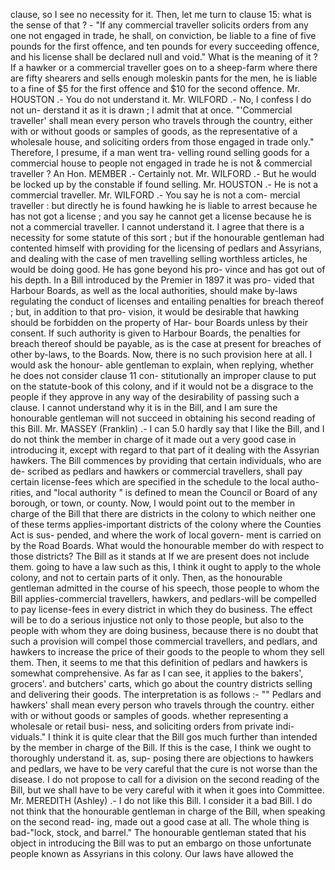 clause, so I see no necessity for it. Then, let me turn to clause 15: what is the sense of that ? - "If any commercial traveller solicits orders from any one not engaged in trade, he shall, on conviction, be liable to a fine of five pounds for the first offence, and ten pounds for every succeeding offence, and his license shall be declared null and void." What is the meaning of it ? If a hawker or a commercial traveller goes on to a sheep-farm where there are fifty shearers and sells enough moleskin pants for the men, he is liable to a fine of $5 for the first offence and $10 for the second offence. Mr. HOUSTON .- You do not understand it. Mr. WILFORD .- No, I confess I do not un- derstand it as it is drawn ; I admit that at once. "'Commercial traveller' shall mean every person who travels through the country, either with or without goods or samples of goods, as the representative of a wholesale house, and soliciting orders from those engaged in trade only." Therefore, I presume, if a man went tra- velling round selling goods for a commercial house to people not engaged in trade he is not & commercial traveller ? An Hon. MEMBER .- Certainly not. Mr. WILFORD .- But he would be locked up by the constable if found selling. Mr. HOUSTON .- He is not a commercial traveller. Mr. WILFORD .- You say he is not a com- mercial traveller : but directly he is found hawking he is liable to arrest because he has not got a license ; and you say he cannot get a license because he is not a commercial traveller. I cannot understand it. I agree that there is a necessity for some statute of this sort ; but if the honourable gentleman had contented himself with providing for the licensing of pedlars and Assyrians, and dealing with the case of men travelling selling worthless articles, he would be doing good. He has gone beyond his pro- vince and has got out of his depth. In a Bill introduced by the Premier in 1897 it was pro- vided that Harbour Boards, as well as the local authorities, should make by-laws regulating the conduct of licenses and entailing penalties for breach thereof ; but, in addition to that pro- vision, it would be desirable that hawking should be forbidden on the property of Har- bour Boards unless by their consent. If such authority is given to Harbour Boards, the penalties for breach thereof should be payable, as is the case at present for breaches of other by-laws, to the Boards. Now, there is no such provision here at all. I would ask the honour- able gentleman to explain, when replying, whether he does not consider clause 11 con- stitutionally an improper clause to put on the statute-book of this colony, and if it would not be a disgrace to the people if they approve in any way of the desirability of passing such a clause. I cannot understand why it is in the Bill, and I am sure the honourable gentleman will not succeed in obtaining his second reading of this Bill. Mr. MASSEY (Franklin) .- I can 5.0 hardly say that I like the Bill, and I do not think the member in charge of it made out a very good case in introducing it, except with regard to that part of it dealing with the Assyrian hawkers. The Bill commences by providing that certain individuals, who are de- scribed as pedlars and hawkers or commercial travellers, shall pay certain license-fees which are specified in the schedule to the local autho- rities, and "local authority " is defined to mean the Council or Board of any borough, or town, or county. Now, I would point out to the member in charge of the Bill that there are districts in the colony to which neither one of these terms applies-important districts of the colony where the Counties Act is sus- pended, and where the work of local govern- ment is carried on by the Road Boards. What would the honourable member do with respect to those districts? The Bill as it stands at If we are present does not include them. going to have a law such as this, I think it ought to apply to the whole colony, and not to certain parts of it only. Then, as the honourable gentleman admitted in the course of his speech, those people to whom the Bill applies-commercial travellers, hawkers, and pedlars-will be compelled to pay license-fees in every district in which they do business. The effect will be to do a serious injustice not only to those people, but also to the people with whom they are doing business, because there is no doubt that such a provision will compel those commercial travellers, and pedlars, and hawkers to increase the price of their goods to the people to whom they sell them. Then, it seems to me that this definition of pedlars and hawkers is somewhat comprehensive. As far as I can see, it applies to the bakers', grocers'. and butchers' carts, which go about the country districts selling and delivering their goods. The interpretation is as follows :- "" Pedlars and hawkers' shall mean every person who travels through the country. either with or without goods or samples of goods. whether representing a wholesale or retail busi- ness, and soliciting orders from private indi- viduals." I think it is quite clear that the Bill gos much further than intended by the member in charge of the Bill. If this is the case, I think we ought to thoroughly understand it. as, sup- posing there are objections to hawkers and pedlars, we have to be very careful that the cure is not worse than the disease. I do not propose to call for a division on the second reading of the Bill, but we shall have to be very careful with it when it goes into Committee. Mr. MEREDITH (Ashley) .- I do not like this Bill. I consider it a bad Bill. I do not think that the honourable gentleman in charge of the Bill, when speaking on the second read- ing, made out a good case at all. The whole thing is bad-"lock, stock, and barrel." The honourable gentleman stated that his object in introducing the Bill was to put an embargo on those unfortunate people known as Assyrians in this colony. Our laws have allowed the 